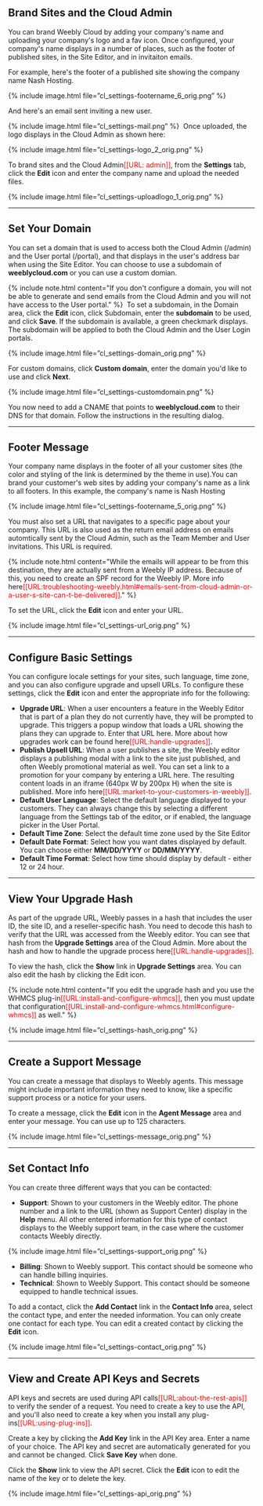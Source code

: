 ## Brand Sites and the Cloud Admin

You can brand Weebly Cloud by adding your company's name and uploading your company's logo and a fav icon. Once configured, your company's name displays in a number of places, such as the footer of published sites, in the Site Editor, and in invitaiton emails.

For example, here's the footer of a published site showing the company name Nash Hosting.

{% include image.html file=”cl_settings-footername_6_orig.png” %}

And here's an email sent inviting a new user.

{% include image.html file=”cl_settings-mail.png” %}
​
Once uploaded, the logo displays in the Cloud Admin as shown here:

{% include image.html file=”cl_settings-logo_2_orig.png” %}

To brand sites and the Cloud Admin<span style="color: red">[[URL: admin]]</span>, from the **Settings** tab, click the **Edit** icon and enter the company name and upload the needed files.

{% include image.html file=”cl_settings-uploadlogo_1_orig.png” %}

***

## Set  Your Domain
You can set a domain that is used to access both the Cloud Admin (<domain>/admin) and the User portal (**<domain>**/portal), and that displays in the user's address bar when using the Site Editor. You can choose to use a subdomain of **weeblycloud.com** or you can use a custom domian.

{% include note.html content="If you don't configure a domain, you will not be able to generate and send emails from the Cloud Admin and you will not have access to the User portal." %}
​
To set a subdomain, in the Domain area, click the **Edit** icon, click Subdomain, enter the **subdomain** to be used, and click **Save**. If the subdomain is available, a green checkmark displays. The subdomain will be applied to both the Cloud Admin and the User Login portals.

{% include image.html file=”cl_settings-domain_orig.png” %}

For custom domains, click **Custom domain**, enter the domain you'd like to use and click **Next**.

{% include image.html file=”cl_settings-customdomain.png” %}

You now need to add a CNAME that points to **weeblycloud.com** to their DNS for that domain. Follow the instructions in the resulting dialog.
 ***

## Footer Message

Your company name displays in the footer of all your customer sites (the color and styling of the link is determined by the theme in use). ​You can brand your customer's web sites by adding your company's name as a link to all footers. In this example, the company's name is Nash Hosting

{% include image.html file=”cl_settings-footername_5_orig.png” %}

You must also set a URL that navigates to a specific page about your company. This URL is also used as the return email address on emails automtically sent by the Cloud Admin, such as the Team Member and User invitations. This URL is required.

{% include note.html content="While the emails will appear to be from this destination, they are actually sent from a Weebly IP address. Because of this, you need to create an SPF record for the Weebly IP. More info here<span style="color:red">[[URL:troubleshooting-weebly.html#emails-sent-from-cloud-admin-or-a-user-s-site-can-t-be-delivered]]</span>." %}

​To set the URL, click the **Edit** icon and enter your URL.

{% include image.html file=”cl_settings-url_orig.png” %}

***

## Configure Basic Settings

You can configure locale settings for your sites, such language, time zone, and you can also configure upgrade and upsell URLs. To configure these settings, click the **Edit** icon and enter the appropriate info for the following:
* **Upgrade URL**: When a user encounters a feature in the Weebly Editor that is part of a plan they do not currently have, they will be prompted to upgrade. This triggers a popup window that loads a URL showing the plans they can upgrade to. Enter that URL here. More about how upgrades work can be found here<span style="color: red">[[URL:handle-upgrades]]</span>.
* **Publish Upsell URL**: When a user publishes a site, the Weebly editor displays a publishing modal with a link to the site just published, and often Weebly promotional material as well. You can set a link to a promotion for your company by entering a URL here. The resulting content loads in an iframe (640px W by 200px H) when the site is published. More info here<span style="color: red">[[URL:market-to-your-customers-in-weebly]]</span>.
* **Default User Language**: Select the default language displayed to your customers. They can always change this by selecting a different language from the Settings tab of the editor, or if enabled, the language picker in the User Portal.
* **Default Time Zone**: Select the default time zone used by the Site Editor
* **Default Date Format**: Select how you want dates displayed by default. You can choose either **MM/DD/YYYY** or **DD/MM/YYYY**.
* **Default Time Format**: Select how time should display by default - either 12 or 24 hour.

***

## View Your Upgrade Hash

As part of the upgrade URL, Weebly passes in a hash that includes the user ID, the site ID, and a reseller-specific hash. You need to decode this hash to verify that the URL was accessed from the Weebly editor. You can see that hash from the **Upgrade Settings** area of the Cloud Admin. More about the hash and how to handle the upgrade process here<span style="color: red">[[URL:handle-upgrades]]</span>.

To view the hash, click the **Show** link in **Upgrade Settings** area. You can also edit the hash by clicking the Edit icon.

{% include note.html content="If you edit the upgrade hash and you use the WHMCS plug-in<span style="color: red">[[URL:install-and-configure-whmcs]]</span>, then you must update that configuration<span style="color: red">[[URL:install-and-configure-whmcs.html#configure-whmcs]]</span> as well." %}

{% include image.html file=”cl_settings-hash_orig.png” %}

***

## Create a Support Message

You can create a message that displays to Weebly agents. This message might include important information they need to know, like a specific support process or a notice for your users.

To create a message, click the **Edit** icon in the **Agent Message** area and enter your message. You can use up to 125 characters.

{% include image.html file=”cl_settings-message_orig.png” %}

***

## Set Contact Info

You can create three different ways that you can be contacted:
* **Support**: Shown to your customers in the Weebly editor. The phone number and a link to the URL (shown as Support Center) display in the **Help** menu. All other entered information for this type of contact displays to the Weebly support team, in the case where the customer contacts Weebly directly.

{% include image.html file=”cl_settings-support_orig.png” %}

* **Billing**: Shown to Weebly support. This contact should be someone who can handle billing inquiries.
* **Technical**: Shown to Weebly Support. This contact should be someone equipped to handle technical issues.

To add a contact, click the **Add Contact** link in the **Contact Info** area, select the contact type, and enter the needed information. You can only create one contact for each type. You can edit a created contact by clicking the **Edit** icon.

{% include image.html file=”cl_settings-contact_orig.png” %}

***

## View and Create API Keys and Secrets

API keys and secrets are used during API calls<span style="color: red">[[URL:about-the-rest-apis]]</span> to verify the sender of a request. You need to create a key to use the API, and you'll also need to create a key when you install any plug-ins<span style="color: red">[[URL:using-plug-ins]]</span>.

Create a key by clicking the **Add Key** link in the API Key area. Enter a name of your choice. The API key and secret are automatically generated for you and cannot be changed. Click **Save Key** when done.

Click the **Show** link to view the API secret. Click the **Edit** icon to edit the name of the key or to delete the key.

{% include image.html file=”cl_settings-api_orig.png” %}